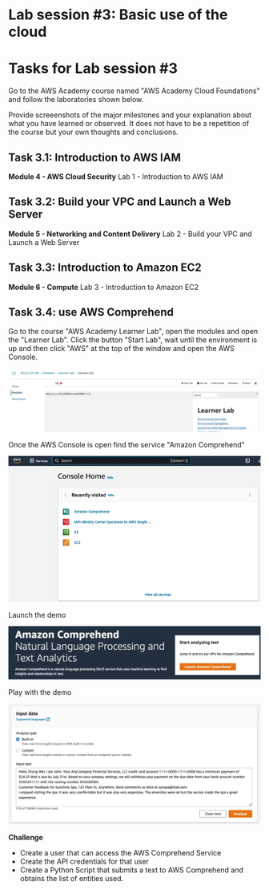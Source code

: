 # Lab session #3: Basic use of the cloud

#  Tasks for Lab session #3

Go to the AWS Academy course named "AWS Academy Cloud Foundations" and follow the laboratories shown below.

Provide screeenshots of the major milestones and your explanation about what you have learned or observed. It does not have to be a repetition of the course but your own thoughts and conclusions.

## Task 3.1: Introduction to AWS IAM

**Module 4 - AWS Cloud Security** Lab 1 - Introduction to AWS IAM

## Task 3.2: Build your VPC and Launch a Web Server

**Module 5 - Networking and Content Delivery** Lab 2 - Build your VPC and Launch a Web Server

## Task 3.3: Introduction to Amazon EC2

**Module 6 - Compute** Lab 3 - Introduction to Amazon EC2

## Task 3.4: use AWS Comprehend 

Go to the course "AWS Academy Learner Lab", open the modules and open the "Learner Lab". Click the button "Start Lab", wait until the environment is up and then click "AWS" at the top of the window and open the AWS Console.

<p align="center"><img src="./images/Lab03-LearnerLab.jpeg " alt="Learner lab" title="Learner lab"/></p>

Once the AWS Console is open find the service "Amazon Comprehend"

<p align="center"><img src="./images/Lab03-AWSConsole.jpeg " alt="Learner lab" title="Learner lab"/></p>

Launch the demo
<p align="center"><img src="./images/Lab03-AWSComprehend.jpeg " alt="Learner lab" title="Learner lab"/></p>

Play with the demo 
<p align="center"><img src="./images/Lab03-AWSComprehendPlay.jpeg" alt="Learner lab" title="Learner lab"/></p>

**Challenge** 

- Create a user that can access the AWS Comprehend Service
- Create the API credentials for that user
- Create a Python Script that submits a text to AWS Comprehend and obtains the list of entities used.